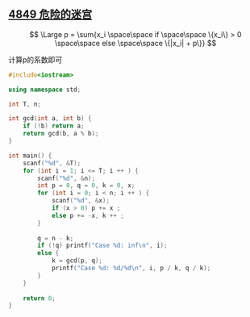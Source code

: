 ## [4849 危险的迷宫](https://www.acwing.com/problem/content/4852/)

$$
\Large
p = \sum{x_i \space\space if \space\space \{x_i\} > 0 \space\space else \space\space \{|x_i| + p\}}
$$

计算p的系数即可

```cpp
#include<iostream>

using namespace std;

int T, n;

int gcd(int a, int b) {
    if (!b) return a;
    return gcd(b, a % b);
}

int main() {
    scanf("%d", &T);
    for (int i = 1; i <= T; i ++ ) {
        scanf("%d", &n);
        int p = 0, q = 0, k = 0, x;
        for (int i = 0; i < n; i ++ ) {
            scanf("%d", &x);
            if (x > 0) p += x ;
            else p += -x, k ++ ;
        }
        
        q = n - k;
        if (!q) printf("Case %d: inf\n", i);
        else {
            k = gcd(p, q);
            printf("Case %d: %d/%d\n", i, p / k, q / k);
        }
    }
    
    return 0;
}
```

